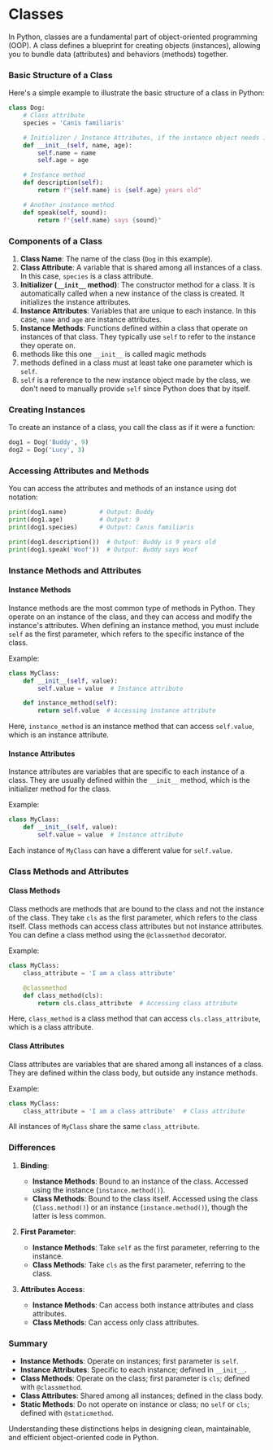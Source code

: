 # Classes

In Python, classes are a fundamental part of object-oriented programming (OOP). A class defines a blueprint for creating objects (instances), allowing you to bundle data (attributes) and behaviors (methods) together.

### Basic Structure of a Class

Here's a simple example to illustrate the basic structure of a class in Python:

```python
class Dog:
    # Class attribute
    species = 'Canis familiaris'

    # Initializer / Instance Attributes, if the instance object needs initial values
    def __init__(self, name, age):
        self.name = name
        self.age = age

    # Instance method
    def description(self):
        return f"{self.name} is {self.age} years old"

    # Another instance method
    def speak(self, sound):
        return f"{self.name} says {sound}"
```

### Components of a Class

1. **Class Name**: The name of the class (`Dog` in this example).
2. **Class Attribute**: A variable that is shared among all instances of a class. In this case, `species` is a class attribute.
3. **Initializer (`__init__` method)**: The constructor method for a class. It is automatically called when a new instance of the class is created. It initializes the instance attributes.
4. **Instance Attributes**: Variables that are unique to each instance. In this case, `name` and `age` are instance attributes.
5. **Instance Methods**: Functions defined within a class that operate on instances of that class. They typically use `self` to refer to the instance they operate on.
6. methods like this one `__init__` is called magic methods
7. methods defined in a class must at least take one parameter which is `self`.
8. `self` is a reference to the new instance object made by the class, we don't need to manually provide `self` since Python does that by itself.

### Creating Instances

To create an instance of a class, you call the class as if it were a function:

```python
dog1 = Dog('Buddy', 9)
dog2 = Dog('Lucy', 3)
```

### Accessing Attributes and Methods

You can access the attributes and methods of an instance using dot notation:

```python
print(dog1.name)         # Output: Buddy
print(dog1.age)          # Output: 9
print(dog1.species)      # Output: Canis familiaris

print(dog1.description())  # Output: Buddy is 9 years old
print(dog1.speak('Woof'))  # Output: Buddy says Woof
```

### Instance Methods and Attributes

#### Instance Methods

Instance methods are the most common type of methods in Python. They operate on an instance of the class, and they can access and modify the instance's attributes. When defining an instance method, you must include `self` as the first parameter, which refers to the specific instance of the class.

Example:

```python
class MyClass:
    def __init__(self, value):
        self.value = value  # Instance attribute

    def instance_method(self):
        return self.value  # Accessing instance attribute
```

Here, `instance_method` is an instance method that can access `self.value`, which is an instance attribute.

#### Instance Attributes

Instance attributes are variables that are specific to each instance of a class. They are usually defined within the `__init__` method, which is the initializer method for the class.

Example:

```python
class MyClass:
    def __init__(self, value):
        self.value = value  # Instance attribute
```

Each instance of `MyClass` can have a different value for `self.value`.

### Class Methods and Attributes

#### Class Methods

Class methods are methods that are bound to the class and not the instance of the class. They take `cls` as the first parameter, which refers to the class itself. Class methods can access class attributes but not instance attributes. You can define a class method using the `@classmethod` decorator.

Example:

```python
class MyClass:
    class_attribute = 'I am a class attribute'

    @classmethod
    def class_method(cls):
        return cls.class_attribute  # Accessing class attribute
```

Here, `class_method` is a class method that can access `cls.class_attribute`, which is a class attribute.

#### Class Attributes

Class attributes are variables that are shared among all instances of a class. They are defined within the class body, but outside any instance methods.

Example:

```python
class MyClass:
    class_attribute = 'I am a class attribute'  # Class attribute
```

All instances of `MyClass` share the same `class_attribute`.

### Differences

1. **Binding**:

   - **Instance Methods**: Bound to an instance of the class. Accessed using the instance (`instance.method()`).
   - **Class Methods**: Bound to the class itself. Accessed using the class (`Class.method()`) or an instance (`instance.method()`), though the latter is less common.

2. **First Parameter**:

   - **Instance Methods**: Take `self` as the first parameter, referring to the instance.
   - **Class Methods**: Take `cls` as the first parameter, referring to the class.

3. **Attributes Access**:
   - **Instance Methods**: Can access both instance attributes and class attributes.
   - **Class Methods**: Can access only class attributes.

### Summary

- **Instance Methods**: Operate on instances; first parameter is `self`.
- **Instance Attributes**: Specific to each instance; defined in `__init__`.
- **Class Methods**: Operate on the class; first parameter is `cls`; defined with `@classmethod`.
- **Class Attributes**: Shared among all instances; defined in the class body.
- **Static Methods**: Do not operate on instance or class; no `self` or `cls`; defined with `@staticmethod`.

Understanding these distinctions helps in designing clean, maintainable, and efficient object-oriented code in Python.
